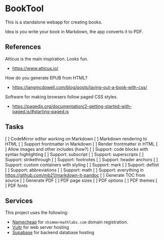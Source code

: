 # BookTool

This is a standalone webapp for creating books.

Idea is you write your book in Markdown, the app converts it to PDF.

## References

Atticus is the main inspiration. Looks fun.

* https://www.atticus.io/

How do you generate EPUB from HTML?

* https://iangmcdowell.com/blog/posts/laying-out-a-book-with-css/

Software for making browsers follow paged CSS styles.

* https://pagedjs.org/documentation/2-getting-started-with-paged.js/#starting-paged.js

## Tasks

[ ] CodeMirror editor working on Markdown
[ ] Markdown rendering to HTML
[ ] Support frontmatter in Markdown
[ ] Render frontmatter in HTML
[ ] Allow images and other includes (how?)
[ ] Support: code blocks with syntax highlighting
[ ] Support: subscript
[ ] Support: superscripts
[ ] Support: strikethrough
[ ] Support: footnotes
[ ] Support: header anchors
[ ] Support: custom containers with styling
[ ] Support: mark
[ ] Support: deflist
[ ] Support: abbreviations
[ ] Support: math
[ ] Support: everything in https://github.com/mb21/markdown-it-pandoc
[ ] Generate TOC from source
[ ] Generate PDF
[ ] PDF page sizes
[ ] PDF options
[ ] PDF themes
[ ] PDF fonts

## Services

This project uses the following:
* [Namecheap](https://www.namecheap.com/) for `shimmermathlabs.com` domain registration.
* [Vultr](https://www.vultr.com/) for web server hosting
* [Supabase](https://supabase.com/) for backend database hosting
